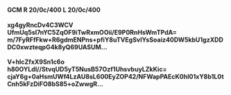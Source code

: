 #### GCM R 20/0c/400 L 20/0c/400
**xg4gyRncDv4C3WCV**<br/>**UfmUq5sI7nYC5ZqOF9iTwRxmOOii/E9P0RnHsWmTPdA=**<br/>**m/7FyRFfFkw+R6gdmENPns+pfiY8uTVEgSvlYsSoaiz40DW5kbU1gzXDDDC0xwzteqpG4k8yQ69UASUM...**<br/><br/>
**V+hIcZfxX9Sn1c6o**<br/>**h80OYLdI//StvqUD5yT5NusB57Ozf1UhsvbuyLZkKic=**<br/>**cjaY6g+0aHsmUWf4LzAU8sL600EyZOP42/NFWapPAEcK0hl01xY8b1L0tCnh5kFzDiFO8bS85+oZwwgR...**
